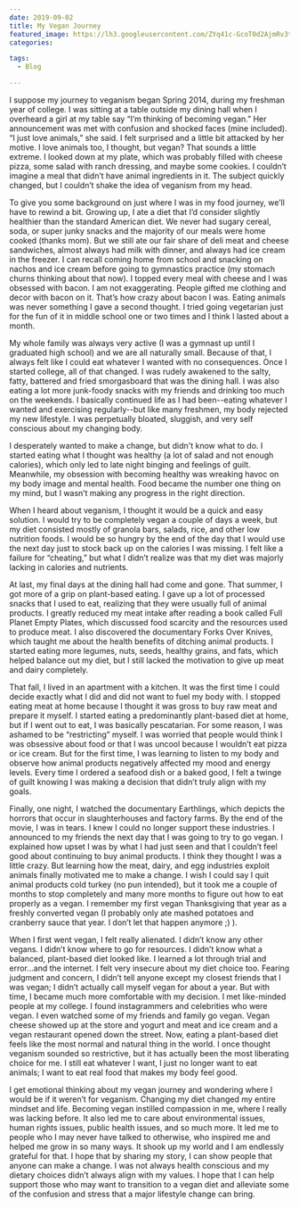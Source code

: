 ```yaml
---
date: 2019-09-02
title: My Vegan Journey
featured_image: https://lh3.googleusercontent.com/ZYq41c-GcoT0d2AjmRv3t3NEQSGs8xCKeGWrxKTPc79AXAbuXJ5jAa5sraCkAzzPpCWNvXgeVVxReAKXI3x7vkjBuoM-tbCeUmBM26EK7Jk15eByUoaxH4QsCY9U_6Q2k8HL0-lSaMM=w2400  
categories: 

tags:
  - Blog

---
```

I suppose my journey to veganism began Spring 2014, during my freshman year of college. I was sitting at a table outside my dining hall when I overheard a girl at my table say “I’m thinking of becoming vegan.” Her announcement was met with confusion and shocked faces (mine included). “I just love animals,” she said. I felt surprised and a little bit attacked by her motive. I love animals too, I thought, but vegan? That sounds a little extreme. I looked down at my plate, which was probably filled with cheese pizza, some salad with ranch dressing, and maybe some cookies. I couldn’t imagine a meal that didn’t have animal ingredients in it. The subject quickly changed, but I couldn’t shake the idea of veganism from my head.

To give you some background on just where I was in my food journey, we’ll have to rewind a bit. Growing up, I ate a diet that I’d consider slightly healthier than the standard American diet. We never had sugary cereal, soda, or super junky snacks and the majority of our meals were home cooked (thanks mom). But we still ate our fair share of deli meat and cheese sandwiches, almost always had milk with dinner, and always had ice cream in the freezer. I can recall coming home from school and snacking on nachos and ice cream before going to gymnastics practice (my stomach churns thinking about that now). I topped every meal with cheese and I was obsessed with bacon. I am not exaggerating. People gifted me clothing and decor with bacon on it. That’s how crazy about bacon I was. Eating animals was never something I gave a second thought. I tried going vegetarian just for the fun of it in middle school one or two times and I think I lasted about a month. 

My whole family was always very active (I was a gymnast up until I graduated high school) and we are all naturally small. Because of that, I always felt like I could eat whatever I wanted with no consequences. Once I started college, all of that changed. I was rudely awakened to the salty, fatty, battered and fried smorgasboard that was the dining hall. I was also eating a lot more junk-foody snacks with my friends and drinking too much on the weekends. I basically continued life as I had been--eating whatever I wanted and exercising regularly--but like many freshmen, my body rejected my new lifestyle. I was perpetually bloated, sluggish, and very self conscious about my changing body. 

I desperately wanted to make a change, but didn't know what to do. I started eating what I thought was healthy (a lot of salad and not enough calories), which only led to late night binging and feelings of guilt. Meanwhile, my obsession with becoming healthy was wreaking havoc on my body image and mental health. Food became the number one thing on my mind, but I wasn’t making any progress in the right direction.

When I heard about veganism, I thought it would be a quick and easy solution. I would try to be completely vegan a couple of days a week, but my diet consisted mostly of granola bars, salads, rice, and other low nutrition foods. I would be so hungry by the end of the day that I would use the next day just to stock back up on the calories I was missing. I felt like a failure for “cheating,” but what I didn’t realize was that my diet was majorly lacking in calories and nutrients.

At last, my final days at the dining hall had come and gone. That summer, I got more of a grip on plant-based eating. I gave up a lot of processed snacks that I used to eat, realizing that they were usually full of animal products. I greatly reduced my meat intake after reading a book called Full Planet Empty Plates, which discussed food scarcity and the resources used to produce meat. I also discovered the documentary Forks Over Knives, which taught me about the health benefits of ditching animal products. I started eating more legumes, nuts, seeds, healthy grains, and fats, which helped balance out my diet, but I still lacked the motivation to give up meat and dairy completely.

That fall, I lived in an apartment with a kitchen. It was the first time I could decide exactly what I did and did not want to fuel my body with. I stopped eating meat at home because I thought it was gross to buy raw meat and prepare it myself. I started eating a predominantly plant-based diet at home, but if I went out to eat, I was basically pescatarian. For some reason, I was ashamed to be “restricting” myself. I was worried that people would think I was obsessive about food or that I was uncool because I wouldn’t eat pizza or ice cream. But for the first time, I was learning to listen to my body and observe how animal products negatively affected my mood and energy levels. Every time I ordered a seafood dish or a baked good, I felt a twinge of guilt knowing I was making a decision that didn’t truly align with my goals.

Finally, one night, I watched the documentary Earthlings, which depicts the horrors that occur in slaughterhouses and factory farms. By the end of the movie, I was in tears. I knew I could no longer support these industries. I announced to my friends the next day that I was going to try to go vegan. I explained how upset I was by what I had just seen and that I couldn’t feel good about continuing to buy animal products. I think they thought I was a little crazy. But learning how the meat, dairy, and egg industries exploit animals finally motivated me to make a change. I wish I could say I quit animal products cold turkey (no pun intended), but it took me a couple of months to stop completely and many more months to figure out how to eat properly as a vegan. I remember my first vegan Thanksgiving that year as a freshly converted vegan (I probably only ate mashed potatoes and cranberry sauce that year. I don’t let that happen anymore ;) ).

When I first went vegan, I felt really alienated. I didn’t know any other vegans. I didn’t know where to go for resources. I didn’t know what a balanced, plant-based diet looked like. I learned a lot through trial and error...and the internet. I felt very insecure about my diet choice too. Fearing judgment and concern, I didn’t tell anyone except my closest friends that I was vegan; I didn’t actually call myself vegan for about a year. But with time, I became much more comfortable with my decision. I met like-minded people at my college. I found instagrammers and celebrities who were vegan. I even watched some of my friends and family go vegan. Vegan cheese showed up at the store and yogurt and meat and ice cream and a vegan restaurant opened down the street. Now, eating a plant-based diet feels like the most normal and natural thing in the world. I once thought veganism sounded so restrictive, but it has actually been the most liberating choice for me. I still eat whatever I want, I just no longer want to eat animals; I want to eat real food that makes my body feel good. 

I get emotional thinking about my vegan journey and wondering where I would be if it weren’t for veganism. Changing my diet changed my entire mindset and life. Becoming vegan instilled compassion in me, where I really was lacking before. It also led me to care about environmental issues, human rights issues, public health issues, and so much more. It led me to people who I may never have talked to otherwise, who inspired me and helped me grow in so many ways. It shook up my world and I am endlessly grateful for that. I hope that by sharing my story, I can show people that anyone can make a change. I was not always health conscious and my dietary choices didn’t always align with my values. I hope that I can help support those who may want to transition to a vegan diet and alleviate some of the confusion and stress that a major lifestyle change can bring.

